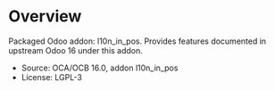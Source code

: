 # Overview

Packaged Odoo addon: l10n_in_pos. Provides features documented in upstream Odoo 16 under this addon.

- Source: OCA/OCB 16.0, addon l10n_in_pos
- License: LGPL-3
